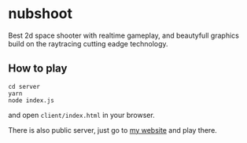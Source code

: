 # nubshoot
Best 2d space shooter with realtime gameplay, and beautyfull graphics build on
the raytracing cutting eadge technology.

## How to play
```
cd server
yarn
node index.js
```
and open `client/index.html` in your browser.

There is also public server, just go to [my website](https://game.lukaszm.xyz)
and play there.
